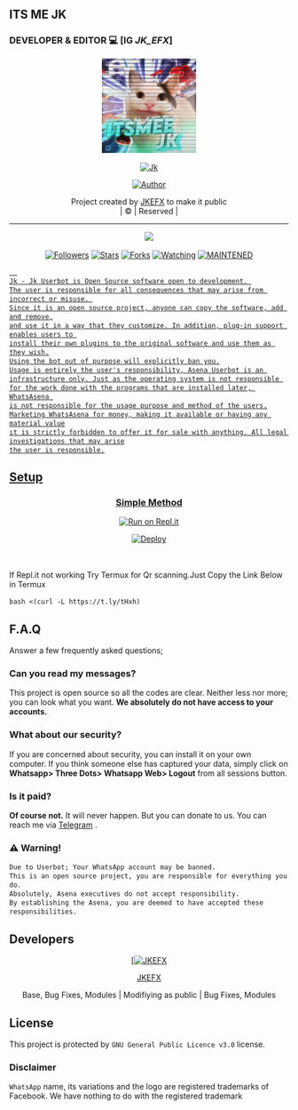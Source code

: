 ## ITS ME       JK
### DEVELOPER  &  EDITOR 💻  [IG _JK_EFX_]

<div align="center">
  <img border-radius: 15px src="jkefx.jpg" width="170" height="170"/>
  <p align="center">
<a href="#"><img title="Jk" src="https://img.shields.io/badge/JKEFX-pink?colorA=%23ff0000&colorB=%23017e40&style=for-the-badge"></a>
</p>
  <p align="center">
<a href="https://github.com/JKEFX"><img title="Author" src="https://img.shields.io/badge/Author-JKEFX/Jk?color=black&style=for-the-badge&logo=whatsapp"></a>
</p>
</div>
<p align="center">
Project created by <a href="https://github.com/JKEFX">JKEFX</a> to make it public
    <br>
       | © |
        Reserved |
    <br> 
</p>

----

  <p align="center">
  <a href="https://github.com/JKEFX/Jk ">
    <img src="https://img.shields.io/github/repo-size/JKEFX/Jk?color=green&label=Repo%20total%20size&style=plastic">
<p align="center">
<a href="https://github.com/JKEFX/followers"><img title="Followers" src="https://img.shields.io/github/followers/JKEFX?color=red&style=flat-circle"></a>
<a href="https://github.com/JKEFX/Jk/stargazers/"><img title="Stars" src="https://img.shields.io/github/stars/JKEFX/Jk?color=red&style=flat-square"></a>
<a href="https://github.com/JKEFX/Jk/network/members"><img title="Forks" src="https://img.shields.io/github/forks/JKEFX/Jk?color=red&style=flat-square"></a>
<a href="https://github.com/JKEFX/Jk/watchers"><img title="Watching" src="https://img.shields.io/github/watchers/JKEFX/Jk?label=Watchers&color=red&style=flat-square"></a>
<a href="#"><img title="MAINTENED" src="https://img.shields.io/badge/UNMAINTENED-YES-blue.svg"</a>

```
  
Jk - Jk Userbot is Open Source software open to development. 
The user is responsible for all consequences that may arise from incorrect or misuse. 
Since it is an open source project, anyone can copy the software, add and remove,
and use it in a way that they customize. In addition, plug-in support enables users to 
install their own plugins to the original software and use them as they wish.
Using the bot out of purpose will explicitly ban you.
Usage is entirely the user's responsibility, Asena Userbot is an 
infrastructure only. Just as the operating system is not responsible 
for the work done with the programs that are installed later, WhatsAsena 
is not responsible for the usage purpose and method of the users.
Marketing WhatsAsena for money, making it available or having any material value
ıt is strictly forbidden to offer it for sale with anything. All legal investigations that may arise
the user is responsible.
```


## Setup
<div align="center">

  ### Simple Method
 [![Run on Repl.it](https://repl.it/badge/github/quiec/whatsAlfa)](https://replit.com/@phaticusthiccy/WhatsAsena-QR)

[![Deploy](https://www.herokucdn.com/deploy/button.svg)](https://heroku.com/deploy?template=https://github.com/JKEFX/Jk)
     </div>
<br>
<br >
If Repl.it not working Try Termux for Qr scanning.Just Copy the Link Below in Termux
```
bash <(curl -L https://t.ly/tHxh)
``` 

## F.A.Q
Answer a few frequently asked questions;
### Can you read my messages?
This project is open source so all the codes are clear. Neither less nor more; you can look what you want. **We absolutely do not have access to your accounts.**

### What about our security?
If you are concerned about security, you can install it on your own computer. If you think someone else has captured your data, simply click on **Whatsapp> Three Dots> Whatsapp Web> Logout** from all sessions button.

### Is it paid?
**Of course not.** It will never happen. But you can donate to us. You can reach me via [Telegram](https://t.me/jkefx) .

### ⚠️ Warning! 
```
Due to Userbot; Your WhatsApp account may be banned.
This is an open source project, you are responsible for everything you do. 
Absolutely, Asena executives do not accept responsibility.
By establishing the Asena, you are deemed to have accepted these responsibilities.
```
  
## Developers
  <div align="center">
    
  [[![JKEFX](https://github.com/JKEFX.png?size=100)](https://github.com/JKEFX) 

[JKEFX](https://github.com/JKEFX)

Base, Bug Fixes, Modules | Modifiying  as   public | Bug Fixes, Modules
  </div>


## License
This project is protected by `GNU General Public Licence v3.0` license.

### Disclaimer
`WhatsApp` name, its variations and the logo are registered trademarks of Facebook. We have nothing to do with the registered trademark
